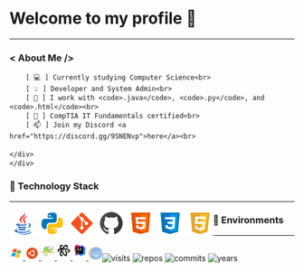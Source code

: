 <h1>Welcome to my profile 🚀</h1>
<hr>
<div>
  <div style="display: absolute: border: 1px solid red;">
  <h3>< About Me /></h3>
  <div>
    
        [ 💻 ] Currently studying Computer Science<br>
        [ 💡 ] Developer and System Admin<br>
        [ 🔧 ] I work with <code>.java</code>, <code>.py</code>, and <code>.html</code><br>
        [ 📓 ] CompTIA IT Fundamentals certified<br>
        [ 📫 ] Join my Discord <a href="https://discord.gg/9SNENvp">here</a><br>

    </div>
    </div>
</div>
<h3>🔭 Technology Stack</h3>
<hr>
<div style="float: left;">
  <img src="img/java.png" alt="Java"/>
  <img src="img/python.png" alt="Python"/>
  <img src="img/git.png" alt="Git"/>
  <img src="img/github.png" alt="GitHub"/>
  <img src="img/html.png" alt="HTML"/>
  <img src="img/css.png" alt="CSS"/>
  <img src="img/javascript.png" alt="JavaScript"/>
</div>
<h3>🔨 Environments</h3>
<hr>
<div style="float: left;" >

<a href="https://www.microsoft.com" rel="nofollow">
  <img src="img/windows.png" style="max-width:75%;">
</a>

<a href="https://www.ubuntu.com/" rel="nofollow">
  <img src="img/ubuntu.png">
</a>

<a href="https://notepad-plus-plus.org/downloads/" rel="nofollow">
  <img src="img/notepad.png"style="padding-bottom: 5px;">
</a>

<a href="https://atom.io/" rel="nofollow">
  <img src="img/atom.png"style="padding-bottom: 5px;">
</a>

<a href="https://www.jetbrains.com/idea/" rel="nofollow">
  <img src="img/intellij.png"style="padding-bottom: 5px;">
</a>

<a href="https://www.eclipse.org/ide/" rel="nofollow">
  <img src="img/eclipse.png" style="height: 24px;">
</a>
</div>
<br>
<div align="center" style="float: left;">
  <img src="https://badges.pufler.dev/visits/jag-dev/jag-dev" alt="visits"/>
  <img src="https://badges.pufler.dev/repos/jag-dev" alt="repos"/>
  <img src="https://badges.pufler.dev/commits/all/jag-dev" alt="commits"/>
  <img src="https://badges.pufler.dev/years/jag-dev" alt="years"/>
</div>
